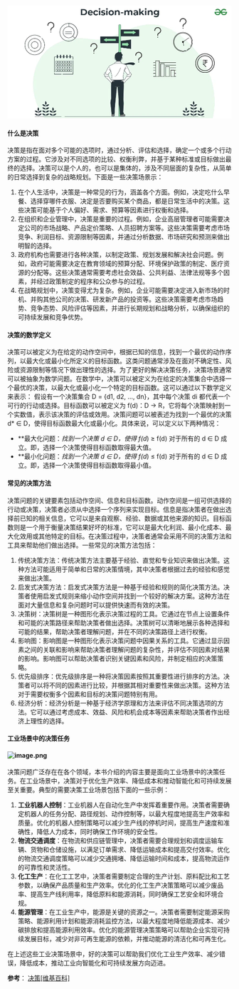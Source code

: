 ![](../assets/1.1-0.webp)
#### 什么是决策
决策是指在面对多个可能的选项时，通过分析、评估和选择，确定一个或多个行动方案的过程。它涉及对不同选项的比较、权衡利弊，并基于某种标准或目标做出最终的选择。决策可以是个人的，也可以是集体的，涉及不同层面的复杂性，从简单的日常选择到复杂的战略规划。下面是一些决策场景示：

1. 在个人生活中，决策是一种常见的行为，涵盖各个方面。例如，决定吃什么早餐、选择穿哪件衣服、决定是否要购买某个商品，都是日常生活中的决策。这些决策可能基于个人偏好、需求、预算等因素进行权衡和选择。
2. 在组织和企业管理中，决策是重要的过程。例如，企业高层管理者可能需要决定公司的市场战略、产品定价策略、人员招聘方案等。这些决策需要考虑市场竞争、利润目标、资源限制等因素，并通过分析数据、市场研究和预测来做出明智的选择。
3. 政府机构也需要进行各种决策，以制定政策、规划发展和解决社会问题。例如，政府可能需要决定在教育领域的预算分配、环境保护政策的制定、医疗资源的分配等。这些决策通常需要考虑社会效益、公共利益、法律法规等多个因素，并经过政策制定的程序和公众参与的过程。
4. 在战略规划中，决策变得尤为复杂。例如，企业可能需要决定进入新市场的时机、并购其他公司的决策、研发新产品的投资等。这些决策需要考虑市场趋势、竞争态势、风险评估等因素，并进行长期规划和战略分析，以确保组织的可持续发展和竞争优势。
#### 决策的数学定义
决策可以被定义为在给定的动作空间中，根据已知的信息，找到一个最优的动作序列，以最大化或最小化所定义的目标函数。这类问题通常涉及在面对不确定性、风险或资源限制等情况下做出理性的选择。为了更好的解决决策任务，决策场景通常可以被抽象为数学问题。在数学中，决策可以被定义为在给定的决策集合中选择一个最优的决策，以最大化或最小化一个特定的目标函数。这可以通过以下数学定义来表示：
假设有一个决策集合 D = {d1, d2, ..., dn}，其中每个决策 di 都代表一个可行的行动或选择。目标函数可以被定义为 f(d)：D → R，它将每个决策映射到一个实数值，表示该决策的评估或效用。决策问题可以被表述为找到一个最优的决策 d* ∈ D，使得目标函数最大化或最小化。具体来说，可以定义以下两种情况：

- **最大化问题：**找到一个决策 d* ∈ D，使得 f(d*) ≥ f(d) 对于所有的 d ∈ D 成立。即，选择一个决策使得目标函数取得最大值。
- **最小化问题：**找到一个决策 d* ∈ D，使得 f(d*) ≤ f(d) 对于所有的 d ∈ D 成立。即，选择一个决策使得目标函数取得最小值。
#### 常见的决策方法
决策问题的关键要素包括动作空间、信息和目标函数。动作空间是一组可供选择的行动或决策，决策者必须从中选择一个序列来实现目标。信息是指决策者在做出选择前已知的相关信息，它可以是来自观察、经验、数据或其他来源的知识。目标函数则是一个用于衡量决策结果好坏的标准，它可以是最大化利润、最小化成本、最大化效用或其他特定的目标。在决策过程中，决策者通常会采用不同的决策方法和工具来帮助他们做出选择。一些常见的决策方法包括：

1. 传统决策方法：传统决策方法主要基于经验、直觉和专业知识来做出决策。这种方法可能适用于简单和日常的决策情境，其中决策者根据过去的经验和感觉来做出决策。
2. 启发式决策方法：启发式决策方法是一种基于经验和规则的简化决策方法。决策者使用启发式规则来缩小动作空间并找到一个较好的解决方案。这种方法在面对大量信息和复杂问题时可以提供快速而有效的决策。
3. 决策树：决策树是一种图形化表示决策过程的工具。它通过在节点上设置条件和可能的决策路径来帮助决策者做出选择。决策树可以清晰地展示各种选择和可能的结果，帮助决策者理解问题，并在不同的决策路径上进行权衡。
4. 影响图：影响图是一种图形化表示决策问题中因果关系的工具。它通过显示因素之间的关联和影响来帮助决策者理解问题的复杂性，并评估不同因素对结果的影响。影响图可以帮助决策者识别关键因素和风险，并制定相应的决策策略。
5. 优先级排序：优先级排序是一种将决策因素按照其重要性进行排序的方法。决策者可以将不同的因素进行比较，并根据其相对重要性来做出决策。这种方法对于需要权衡多个因素和目标的决策问题特别有用。
6. 经济分析：经济分析是一种基于经济学原理和方法来评估不同决策选项的方法。它可以通过考虑成本、效益、风险和机会成本等因素来帮助决策者作出经济上理性的选择。
#### 工业场景中的决策任务
#### ![image.png](../assets/1.1-1.png)
决策问题广泛存在在各个领域，本书介绍的内容主要是面向工业场景中的决策任务。在工业场景中，决策对于优化生产效率、降低成本和推动智能化和可持续发展至关重要。典型的需要决策工业场景包括下面的一些示例：

1. **工业机器人控制**：工业机器人在自动化生产中发挥着重要作用。决策者需要确定机器人的任务分配、路径规划、动作控制等，以最大程度地提高生产效率和质量。优化的机器人控制策略可以减少生产线的停机时间，提高生产速度和准确性，降低人力成本，同时确保工作环境的安全性。
2. **物流交通调度**：在物流和供应链管理中，决策者需要合理规划和调度运输车辆、货物和仓储设施，以满足订单需求、降低运输成本和提高交付效率。优化的物流交通调度策略可以减少交通拥堵、降低运输时间和成本，提高物流运作的可靠性和灵活性。
3. **化工生产**：在化工工艺中，决策者需要制定合理的生产计划、原料配比和工艺参数，以确保产品质量和生产效率。优化的化工生产决策策略可以减少废品率、提高生产线利用率，降低原料和能源消耗，同时确保工艺安全和环境合规。
4. **能源管理**：在工业生产中，能源是关键的资源之一。决策者需要制定能源采购策略、能源利用计划和能源消耗监控方法，以最大程度地降低能源成本、减少碳排放和提高能源利用效率。优化的能源管理决策策略可以帮助企业实现可持续发展目标，减少对非可再生能源的依赖，并推动能源的清洁化和可再生化。

在上述这些工业决策场景中，好的决策可以帮助我们优化工业生产效率、减少错误，降低成本，推动工业向智能化和可持续发展方向迈进。

**参考**：
[决策[维基百科]](https://zh.wikipedia.org/wiki/%E5%86%B3%E7%AD%96)

